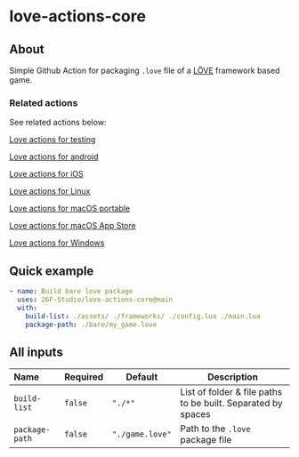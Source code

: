 # love-actions-core

## About

Simple Github Action for packaging `.love` file of a [LÖVE](https://love2d.org/) framework based game.

### Related actions

See related actions below:

[Love actions for testing](https://github.com/marketplace/actions/love-actions-for-testing)

[Love actions for android](https://github.com/marketplace/actions/love-actions-for-android)

[Love actions for iOS](https://github.com/marketplace/actions/love-actions-for-ios)

[Love actions for Linux](https://github.com/marketplace/actions/love-actions-for-linux)

[Love actions for macOS portable](https://github.com/marketplace/actions/love-actions-for-macos-portable)

[Love actions for macOS App Store](https://github.com/marketplace/actions/love-actions-for-macos-app-store)

[Love actions for Windows](https://github.com/marketplace/actions/love-actions-for-windows)

## Quick example

```yaml
- name: Build bare love package
  uses: 26F-Studio/love-actions-core@main
  with:
    build-list: ./assets/ ./frameworks/ ./config.lua ./main.lua
    package-path: ./bare/my_game.love
```

## All inputs

| Name             | Required  | Default           | Description                                                |
| :--------------- | --------- | ----------------- | ---------------------------------------------------------- |
| `build-list`     | `false`   | `"./*"`           | List of folder & file paths to be built. Separated by spaces |
| `package-path`   | `false`   | `"./game.love"`   | Path to the `.love` package file                           |
